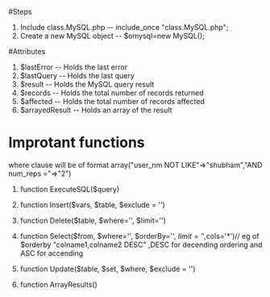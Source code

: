 #Steps
1. Include class.MySQL.php  -- include_once "class.MySQL.php";
2. Create a new MySQL object -- $omysql=new MySQL();

#Attributes
1. $lastError -- Holds the last error
2. $lastQuery -- Holds the last query
3. $result -- Holds the MySQL query result
4. $records -- Holds the total number of records returned
5. $affected -- Holds the total number of records affected
6. $arrayedResult --  Holds an array of the result


# Improtant functions

where clause will be of format array("user_nm NOT LIKE"=>"shubham","AND num_reps ="=>"2")
1.	function ExecuteSQL($query)

2.	function Insert($vars, $table, $exclude = '')

3.	function Delete($table, $where='', $limit='')

4.	function Select($from, $where='', $orderBy='', $limit='',$cols='*')// eg of $orderby "colname1,colname2 DESC" ,DESC for decending ordering and ASC for accending

5.	function Update($table, $set, $where, $exclude = '')


6.	function ArrayResults()
